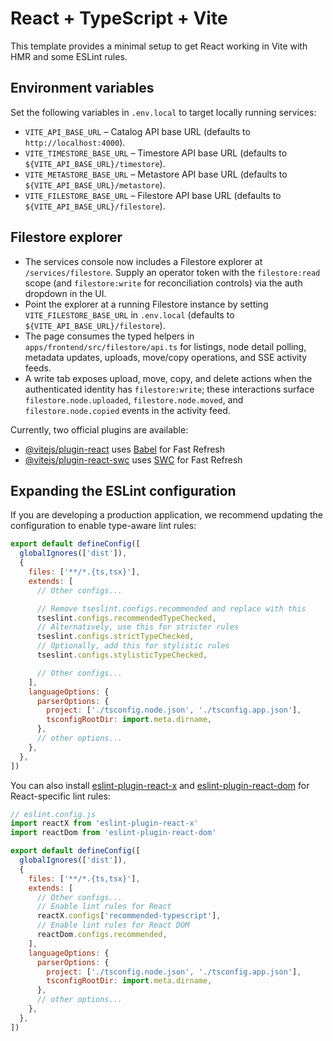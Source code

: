 # React + TypeScript + Vite

This template provides a minimal setup to get React working in Vite with HMR and some ESLint rules.

## Environment variables

Set the following variables in `.env.local` to target locally running services:

- `VITE_API_BASE_URL` – Catalog API base URL (defaults to `http://localhost:4000`).
- `VITE_TIMESTORE_BASE_URL` – Timestore API base URL (defaults to `${VITE_API_BASE_URL}/timestore`).
- `VITE_METASTORE_BASE_URL` – Metastore API base URL (defaults to `${VITE_API_BASE_URL}/metastore`).
- `VITE_FILESTORE_BASE_URL` – Filestore API base URL (defaults to `${VITE_API_BASE_URL}/filestore`).

## Filestore explorer

- The services console now includes a Filestore explorer at `/services/filestore`. Supply an operator token with the `filestore:read` scope (and `filestore:write` for reconciliation controls) via the auth dropdown in the UI.
- Point the explorer at a running Filestore instance by setting `VITE_FILESTORE_BASE_URL` in `.env.local` (defaults to `${VITE_API_BASE_URL}/filestore`).
- The page consumes the typed helpers in `apps/frontend/src/filestore/api.ts` for listings, node detail polling, metadata updates, uploads, move/copy operations, and SSE activity feeds.
- A write tab exposes upload, move, copy, and delete actions when the authenticated identity has `filestore:write`; these interactions surface `filestore.node.uploaded`, `filestore.node.moved`, and `filestore.node.copied` events in the activity feed.

Currently, two official plugins are available:

- [@vitejs/plugin-react](https://github.com/vitejs/vite-plugin-react/blob/main/packages/plugin-react) uses [Babel](https://babeljs.io/) for Fast Refresh
- [@vitejs/plugin-react-swc](https://github.com/vitejs/vite-plugin-react/blob/main/packages/plugin-react-swc) uses [SWC](https://swc.rs/) for Fast Refresh

## Expanding the ESLint configuration

If you are developing a production application, we recommend updating the configuration to enable type-aware lint rules:

```js
export default defineConfig([
  globalIgnores(['dist']),
  {
    files: ['**/*.{ts,tsx}'],
    extends: [
      // Other configs...

      // Remove tseslint.configs.recommended and replace with this
      tseslint.configs.recommendedTypeChecked,
      // Alternatively, use this for stricter rules
      tseslint.configs.strictTypeChecked,
      // Optionally, add this for stylistic rules
      tseslint.configs.stylisticTypeChecked,

      // Other configs...
    ],
    languageOptions: {
      parserOptions: {
        project: ['./tsconfig.node.json', './tsconfig.app.json'],
        tsconfigRootDir: import.meta.dirname,
      },
      // other options...
    },
  },
])
```

You can also install [eslint-plugin-react-x](https://github.com/Rel1cx/eslint-react/tree/main/packages/plugins/eslint-plugin-react-x) and [eslint-plugin-react-dom](https://github.com/Rel1cx/eslint-react/tree/main/packages/plugins/eslint-plugin-react-dom) for React-specific lint rules:

```js
// eslint.config.js
import reactX from 'eslint-plugin-react-x'
import reactDom from 'eslint-plugin-react-dom'

export default defineConfig([
  globalIgnores(['dist']),
  {
    files: ['**/*.{ts,tsx}'],
    extends: [
      // Other configs...
      // Enable lint rules for React
      reactX.configs['recommended-typescript'],
      // Enable lint rules for React DOM
      reactDom.configs.recommended,
    ],
    languageOptions: {
      parserOptions: {
        project: ['./tsconfig.node.json', './tsconfig.app.json'],
        tsconfigRootDir: import.meta.dirname,
      },
      // other options...
    },
  },
])
```
